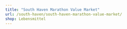 ```yaml
---
title: "South Haven Marathon Value Market"
url: /south-haven/south-haven-marathon-value-market/
shop: Lebensmittel
---
```

